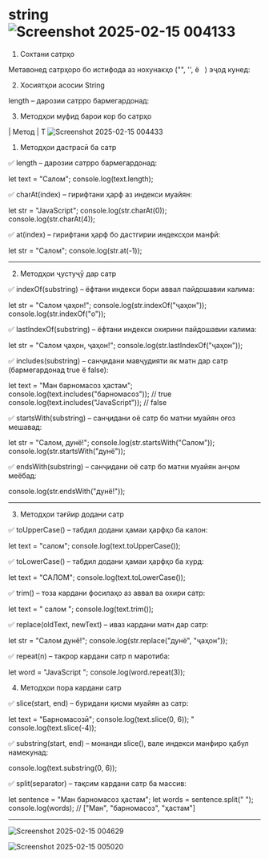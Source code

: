# string![Screenshot 2025-02-15 004133](https://github.com/user-attachments/assets/fd092b6d-9723-466f-be3b-d7cb9819fbd9)
1. Сохтани сатрҳо

Метавонед сатрҳоро бо истифода аз нохунакҳо ("", '', ё ` `) эҷод кунед:


2. Хосиятҳои асосии String

length – дарозии сатрро бармегардонад:



3. Методҳои муфид барои кор бо сатрҳо

| Метод | Т
![Screenshot 2025-02-15 004433](https://github.com/user-attachments/assets/0ad5ae8f-8b36-40b6-9552-cbe5c66f745e)

1. Методҳои дастрасӣ ба сатр

✅ length – дарозии сатрро бармегардонад:

let text = "Салом";
console.log(text.length);  

✅ charAt(index) – гирифтани ҳарф аз индекси муайян:

let str = "JavaScript";
console.log(str.charAt(0));  
console.log(str.charAt(4));  

✅ at(index) – гирифтани ҳарф бо дастгирии индексҳои манфӣ:

let str = "Салом";
console.log(str.at(-1)); 


---

2. Методҳои ҷустуҷӯ дар сатр

✅ indexOf(substring) – ёфтани индекси бори аввал пайдошавии калима:

let str = "Салом ҷаҳон!";
console.log(str.indexOf("ҷаҳон"));  
console.log(str.indexOf("о")); 

✅ lastIndexOf(substring) – ёфтани индекси охирини пайдошавии калима:

let str = "Салом ҷаҳон, ҷаҳон!";
console.log(str.lastIndexOf("ҷаҳон"));  

✅ includes(substring) – санҷидани мавҷудияти як матн дар сатр (бармегардонад true ё false):

let text = "Ман барномасоз ҳастам";
console.log(text.includes("барномасоз"));  // true
console.log(text.includes("JavaScript"));  // false

✅ startsWith(substring) – санҷидани оё сатр бо матни муайян оғоз мешавад:

let str = "Салом, дунё!";
console.log(str.startsWith("Салом")); 
console.log(str.startsWith("дунё")); 

✅ endsWith(substring) – санҷидани оё сатр бо матни муайян анҷом меёбад:

console.log(str.endsWith("дунё!")); 

---

3. Методҳои тағйир додани сатр

✅ toUpperCase() – табдил додани ҳамаи ҳарфҳо ба калон:

let text = "салом";
console.log(text.toUpperCase());

✅ toLowerCase() – табдил додани ҳамаи ҳарфҳо ба хурд:

let text = "САЛОМ";
console.log(text.toLowerCase());

✅ trim() – тоза кардани фосилаҳо аз аввал ва охири сатр:

let text = "  салом  ";
console.log(text.trim());

✅ replace(oldText, newText) – иваз кардани матн дар сатр:

let str = "Салом дунё!";
console.log(str.replace("дунё", "ҷаҳон"));

✅ repeat(n) – такрор кардани сатр n маротиба:

let word = "JavaScript ";
console.log(word.repeat(3));  


4. Методҳои пора кардани сатр

✅ slice(start, end) – буридани қисми муайян аз сатр:

let text = "Барномасозӣ";
console.log(text.slice(0, 6)); "
console.log(text.slice(-4));  

✅ substring(start, end) – монанди slice(), вале индекси манфиро қабул намекунад:

console.log(text.substring(0, 6)); 

✅ split(separator) – тақсим кардани сатр ба массив:

let sentence = "Ман барномасоз ҳастам";
let words = sentence.split(" ");  
console.log(words);  // ["Ман", "барномасоз", "ҳастам"]


---

![Screenshot 2025-02-15 004629](https://github.com/user-attachments/assets/dddcf792-c54f-4ccc-bfde-01a7cc503b2c)

![Screenshot 2025-02-15 005020](https://github.com/user-attachments/assets/e765e03f-639c-417e-8515-8d9905710992)



